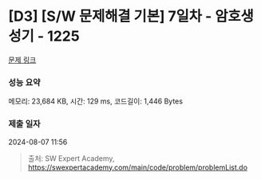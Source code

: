 # [D3] [S/W 문제해결 기본] 7일차 - 암호생성기 - 1225 

[문제 링크](https://swexpertacademy.com/main/code/problem/problemDetail.do?contestProbId=AV14uWl6AF0CFAYD) 

### 성능 요약

메모리: 23,684 KB, 시간: 129 ms, 코드길이: 1,446 Bytes

### 제출 일자

2024-08-07 11:56



> 출처: SW Expert Academy, https://swexpertacademy.com/main/code/problem/problemList.do